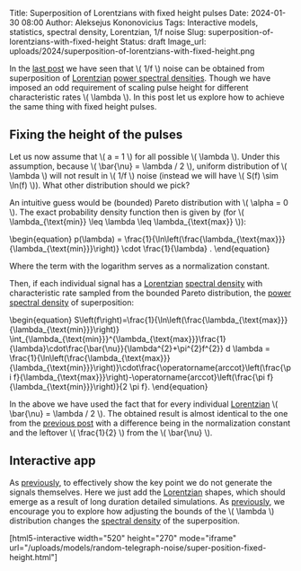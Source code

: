 Title: Superposition of Lorentzians with fixed height pulses
Date: 2024-01-30 08:00
Author: Aleksejus Kononovicius
Tags: Interactive models, statistics, spectral density, Lorentzian, 1/f noise
Slug: superposition-of-lorentzians-with-fixed-height
Status: draft
Image_url: uploads/2024/superposition-of-lorentzians-with-fixed-height.png

In the [last
post]({filename}/articles/2024/obtaining-1f-noise-from-superposition-of-lorentzians.md)
we have seen that \\\( 1/f \\\) noise can be obtained from superposition of
[Lorentzian](/tag/lorentzian/) [power spectral
densities](/tag/spectral-density/). Though we have imposed an odd
requirement of scaling pulse height for different characteristic rates \\\(
\lambda \\\). In this post let us explore how to achieve the same thing with
fixed height pulses.
<!--more-->

## Fixing the height of the pulses

Let us now assume that \\\( a = 1 \\\) for all possible \\\( \lambda \\\).
Under this assumption, because \\\( \bar{\nu} = \lambda / 2 \\\), uniform
distribution of \\\( \lambda \\\) will not result in \\\( 1/f \\\) noise
(instead we will have \\\( S(f) \sim \ln(f) \\\)). What other distribution
should we pick?

An intuitive guess would be (bounded) Pareto distribution with \\\( \alpha =
0 \\\). The exact probability density function then is given by (for \\\(
\lambda\_{\text{min}} \leq \lambda \leq \lambda\_{\text{max}} \\\)):

\begin{equation}
p(\lambda) = \frac{1}{\ln\left(\frac{\lambda\_{\text{max}}}{\lambda\_{\text{min}}}\right)} \cdot \frac{1}{\lambda} .
\end{equation}

Where the term with the logarithm serves as a normalization constant.

Then, if each individual signal has a [Lorentzian](/tag/lorentzian/)
[spectral density](/tag/spectral-density/) with characteristic rate sampled
from the bounded Pareto distribution, the [power spectral
density](/tag/spectral-density/) of superposition:

\begin{equation}
S\left(f\right)=\frac{1}{\ln\left(\frac{\lambda\_{\text{max}}}{\lambda\_{\text{min}}}\right)} \int\_{\lambda\_{\text{min}}}^{\lambda\_{\text{max}}}\frac{1}{\lambda}\cdot\frac{\bar{\nu}}{\lambda^{2}+\pi^{2}f^{2}} d \lambda = \frac{1}{\ln\left(\frac{\lambda\_{\text{max}}}{\lambda\_{\text{min}}}\right)}\cdot\frac{\operatorname{arccot}\left(\frac{\pi f}{\lambda\_{\text{max}}}\right)-\operatorname{arccot}\left(\frac{\pi f}{\lambda\_{\text{min}}}\right)}{2 \pi f}.
\end{equation}

In the above we have used the fact that for every individual
[Lorentzian](/tag/lorentzian/) \\\( \bar{\nu} = \lambda / 2 \\\). The
obtained result is almost identical to the one from the [previous
post]({filename}/articles/2024/obtaining-1f-noise-from-superposition-of-lorentzians.md)
with a difference being in the normalization constant and the leftover \\\(
\frac{1}{2} \\\) from the \\\( \bar{\nu} \\\).

## Interactive app

As
[previously]({filename}/articles/2024/obtaining-1f-noise-from-superposition-of-lorentzians.md),
to effectively show the key point we do not generate the signals themselves.
Here we just add the [Lorentzian](/tag/lorentzian/) shapes, which should
emerge as a result of long duration detailed simulations. As
[previously]({filename}/articles/2024/obtaining-1f-noise-from-superposition-of-lorentzians.md),
we encourage you to explore how adjusting the bounds of the \\\( \lambda
\\\) distribution changes the [spectral density](/tag/spectral-density/) of
the superposition.

[html5-interactive width="520" height="270" mode="iframe"
url="/uploads/models/random-telegraph-noise/super-position-fixed-height.html"]
